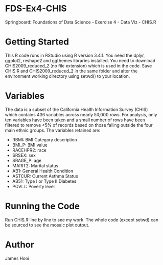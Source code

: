 # FDS-Ex4-CHIS
Springboard: Foundations of Data Science - Exercise 4 - Data Viz - CHIS.R

# Getting Started
This R code runs in RStudio using R version 3.4.1. You need the dplyr, ggplot2, reshape2 and ggthemes libraries installed. You need to download CHIS2009_reduced_2 (no file extension) which is used in the code. Save CHIS.R and CHIS2009_reduced_2 in the same folder and alter the environment working directory using setwd() to your location.

# Variables
The data is a subset of the California Health Information Survey (CHIS) which contains 436 variables across nearly 50,000 rows. For analysis, only ten variables have been taken and a small number of rows have been filtered to remove <5% of records based on those falling outside the four main ethnic groups. The variables retained are:
- RBMI: BMI Category description
- BMI_P: BMI value
- RACEHPR2: race
- SRSEX: sex
- SRAGE_P: age
- MARIT2: Marital status
- AB1: General Health Condition
- ASTCUR: Current Asthma Status
- AB51: Type I or Type II Diabetes
- POVLL: Poverty level

# Running the Code
Run CHIS.R line by line to see my work. The whole code (except setwd) can be sourced to see the mosaic plot output.

# Author
James Hooi
